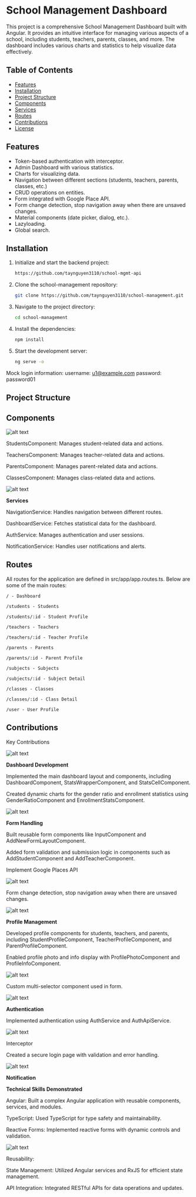 # School Management Dashboard

This project is a comprehensive School Management Dashboard built with Angular. It provides an intuitive interface for managing various aspects of a school, including students, teachers, parents, classes, and more. The dashboard includes various charts and statistics to help visualize data effectively.

## Table of Contents

- [Features](#features)
- [Installation](#installation)
- [Project Structure](#project-structure)
- [Components](#components)
- [Services](#services)
- [Routes](#routes)
- [Contributions](#contributions)
- [License](#license)

## Features

- Token-based authentication with interceptor.
- Admin Dashboard with various statistics.
- Charts for visualizing data.
- Navigation between different sections (students, teachers, parents, classes, etc.)
- CRUD operations on entities.
- Form integrated with Google Place API.
- Form change detection, stop navigation away when there are unsaved changes.
- Material components (date picker, dialog, etc.).
- Lazyloading.
- Global search.

## Installation

1. Initialize and start the backend project:
   ```sh
   https://github.com/taynguyen3110/school-mgmt-api
   ```
2. Clone the school-management repository:
   ```sh
   git clone https://github.com/taynguyen3110/school-management.git
   ```
3. Navigate to the project directory:
   ```sh
   cd school-management
   ```
4. Install the dependencies:
   ```sh
   npm install
   ```
5. Start the development server:
   ```sh
   ng serve -o
   ```

Mock login information:
username: u1@example.com
password: password01

## Project Structure

## Components

![alt text](screenshots/v2.0/image-3.png)

StudentsComponent: Manages student-related data and actions.

TeachersComponent: Manages teacher-related data and actions.

ParentsComponent: Manages parent-related data and actions.

ClassesComponent: Manages class-related data and actions.

![alt text](screenshots/v2.0/image-1.png)

**Services**

NavigationService: Handles navigation between different routes.

DashboardService: Fetches statistical data for the dashboard.

AuthService: Manages authentication and user sessions.

NotificationService: Handles user notifications and alerts.

## Routes

All routes for the application are defined in src/app/app.routes.ts. Below are some of the main routes:

    / - Dashboard

    /students - Students

    /students/:id - Student Profile

    /teachers - Teachers

    /teachers/:id - Teacher Profile

    /parents - Parents

    /parents/:id - Parent Profile

    /subjects - Subjects

    /subjects/:id - Subject Detail

    /classes - Classes

    /classes/:id - Class Detail

    /user - User Profile

## Contributions

Key Contributions

![alt text](screenshots/v2.0/image-0.png)

**Dashboard Development**

Implemented the main dashboard layout and components, including DashboardComponent, StatsWrapperComponent, and StatsCellComponent.

Created dynamic charts for the gender ratio and enrollment statistics using GenderRatioComponent and EnrollmentStatsComponent.

![alt text](screenshots/v2.0/image-6.png)

**Form Handling**

Built reusable form components like InputComponent and AddNewFormLayoutComponent.

Added form validation and submission logic in components such as AddStudentComponent and AddTeacherComponent.

Implement Google Places API

![alt text](screenshots/v2.0/image-8.png)

Form change detection, stop navigation away when there are unsaved changes.

![alt text](screenshots/v2.0/image-9.png)

**Profile Management**

Developed profile components for students, teachers, and parents, including StudentProfileComponent, TeacherProfileComponent, and ParentProfileComponent.

Enabled profile photo and info display with ProfilePhotoComponent and ProfileInfoComponent.

![alt text](screenshots/v2.0/image-10.png)

Custom multi-selector component used in form.

![alt text](screenshots/v2.0/image-11.png)

**Authentication**

Implemented authentication using AuthService and AuthApiService.

![alt text](screenshots/v2.0/image-4.png)

Interceptor

Created a secure login page with validation and error handling.

![alt text](screenshots/v2.0/image-5.png)

**Notification**

**Technical Skills Demonstrated**

Angular: Built a complex Angular application with reusable components, services, and modules.

TypeScript: Used TypeScript for type safety and maintainability.

Reactive Forms: Implemented reactive forms with dynamic controls and validation.

![alt text](screenshots/v2.0/image-7.png)

Reusability:

State Management: Utilized Angular services and RxJS for efficient state management.

API Integration: Integrated RESTful APIs for data operations and updates.

